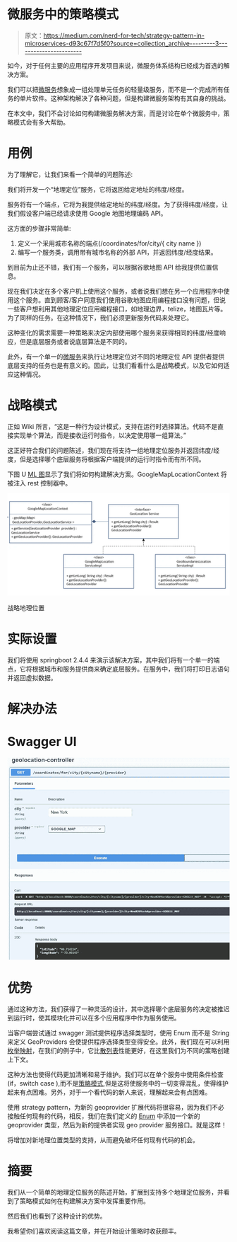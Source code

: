 # 微服务中的策略模式

> 原文：<https://medium.com/nerd-for-tech/strategy-pattern-in-microservices-d93c67f7d5f0?source=collection_archive---------3----------------------->

如今，对于任何主要的应用程序开发项目来说，微服务体系结构已经成为首选的解决方案。

我们可以把[微服务](/javarevisited/10-best-java-microservices-courses-with-spring-boot-and-spring-cloud-6d04556bdfed?source=rss-bb36d8439904------2&utm_source=dlvr.it&utm_medium=linkedin)想象成一组处理单元任务的轻量级服务，而不是一个完成所有任务的单片软件。这种架构解决了各种问题，但是构建微服务架构有其自身的挑战。

在本文中，我们不会讨论如何构建微服务解决方案，而是讨论在单个微服务中，策略模式会有多大帮助。

# **用例**

为了理解它，让我们来看一个简单的问题陈述:

我们将开发一个“地理定位”服务，它将返回给定地址的纬度/经度。

服务将有一个端点，它将为我提供给定地址的纬度/经度。为了获得纬度/经度，让我们假设客户端已经请求使用 Google 地图地理编码 API。

这方面的步骤非常简单:

1.  定义一个采用城市名称的端点(/coordinates/for/city/{ city name })
2.  编写一个服务类，调用带有城市名称的外部 API，并返回纬度/经度结果。

到目前为止还不错，我们有一个服务，可以根据谷歌地图 API 给我提供位置信息。

现在我们决定在多个客户机上使用这个服务，或者说我们想在另一个应用程序中使用这个服务。直到顾客/客户同意我们使用谷歌地图应用编程接口没有问题，但说一些客户想利用其他地理定位应用编程接口，如地理边界，telize，地图瓦片等。为了同样的任务。在这种情况下，我们必须更新服务代码来处理它。

这种变化的需求需要一种策略来决定内部使用哪个服务来获得相同的纬度/经度响应，但是底层服务或者说底层算法是不同的。

此外，有一个单一的[微服务](https://javarevisited.blogspot.com/2021/09/microservices-design-patterns-principles.html)来执行让地理定位对不同的地理定位 API 提供者提供底层支持的任务也是有意义的。因此，让我们看看什么是战略模式，以及它如何适应这种情况。

# 战略模式

正如 Wiki 所言，“这是一种行为设计模式，支持在运行时选择算法。代码不是直接实现单个算法，而是接收运行时指令，以决定使用哪一组算法。”

这正好符合我们的问题陈述，我们现在将支持一组地理定位服务并返回纬度/经度，但是选择哪个底层服务将根据客户端提供的运行时指令而有所不同。

下图 U [ML 图](/javarevisited/5-best-uml-books-and-courses-for-java-programmers-13c551a9235d?source=user_profile---------25----------------------------)显示了我们将如何构建解决方案。GoogleMapLocationContext 将被注入 rest 控制器中。

[![](img/00b9d07ba4d2368f69fa87e722c7a4aa.png)](https://www.java67.com/2014/12/strategy-pattern-in-java-with-example.html)

战略地理位置

# 实际设置

我们将使用 springboot 2.4.4 来演示该解决方案，其中我们将有一个单一的端点，它将根据城市和服务提供商来确定底层服务。在服务中，我们将打印日志语句并返回虚拟数据。

# 解决办法

# Swagger UI

[![](img/c1be9c9dfa9006bb24762249e9edd01d.png)](https://javarevisited.blogspot.com/2022/01/top-5-courses-to-learn-swagger-or-open.html)

# 优势

通过这种方法，我们获得了一种灵活的设计，其中选择哪个底层服务的决定被推迟到运行时，使其模块化并可以在多个应用程序中作为服务使用。

当客户端尝试通过 swagger 测试提供程序选择类型时，使用 Enum 而不是 String 来定义 GeoProviders 会使提供程序选择类型变得安全。此外，我们现在可以利用[枚举映射](https://www.java67.com/2016/09/difference-between-identityhashmap-weakhashmap-enummap-in-java.html)，在我们的例子中，它比[散列表](https://www.java67.com/2017/08/top-10-java-hashmap-interview-questions.html)性能更好，在这里我们为不同的策略创建上下文。

这种方法也使得代码更加清晰和易于维护。我们可以在单个服务中使用条件检查(if，switch case ),而不是[策略模式](https://javarevisited.blogspot.com/2014/11/strategy-design-pattern-in-java-using-Enum-Example.html),但是这将使服务中的一切变得混乱，使得维护起来有点困难。另外，对于一个看代码的新人来说，理解起来会有点困难。

使用 strategy pattern，为新的 geoprovider 扩展代码将很容易，因为我们不必接触任何现有的代码，相反，我们在我们定义的 [Enum](https://javarevisited.blogspot.com/2011/08/enum-in-java-example-tutorial.html) 中添加一个新的 geoprovider 类型，然后为新的提供者实现 geo provider 服务接口。就是这样！

将增加对新地理位置类型的支持，从而避免破坏任何现有代码的机会。

# 摘要

我们从一个简单的地理定位服务的陈述开始，扩展到支持多个地理定位服务，并看到了策略模式如何在构建解决方案中发挥重要作用。

然后我们也看到了这种设计的优势。

我希望你们喜欢阅读这篇文章，并在开始设计策略时收获颇丰。